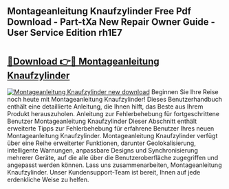 ## Montageanleitung Knaufzylinder Free Pdf Download - Part-tXa New Repair Owner Guide - User Service Edition rh1E7

# <h2><a href="http://df7llc4.blite.top/?on=Montageanleitung+Knaufzylinder">🔗Download 👉🔴 Montageanleitung Knaufzylinder</a></h2>

[![Montageanleitung Knaufzylinder new download](https://i.imgur.com/lujVjoI.png)](http://df7llc4.blite.top/?on=Montageanleitung+Knaufzylinder)
Beginnen Sie Ihre Reise noch heute mit Montageanleitung Knaufzylinder! Dieses Benutzerhandbuch enthält eine detaillierte Anleitung, die Ihnen hilft, das Beste aus Ihrem Produkt herauszuholen. Anleitung zur Fehlerbehebung für fortgeschrittene Benutzer Montageanleitung Knaufzylinder Dieser Abschnitt enthält erweiterte Tipps zur Fehlerbehebung für erfahrene Benutzer Ihres neuen Montageanleitung Knaufzylinder. Montageanleitung Knaufzylinder verfügt über eine Reihe erweiterter Funktionen, darunter Geolokalisierung, intelligente Warnungen, anpassbare Designs und Synchronisierung mehrerer Geräte, auf die alle über die Benutzeroberfläche zugegriffen und angepasst werden können. Lass uns zusammenarbeiten, Montageanleitung Knaufzylinder. Unser Kundensupport-Team ist bereit, Ihnen auf jede erdenkliche Weise zu helfen.
